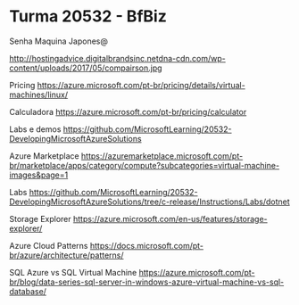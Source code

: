 # Turma 20532 - BfBiz

Senha Maquina Japones@

http://hostingadvice.digitalbrandsinc.netdna-cdn.com/wp-content/uploads/2017/05/compairson.jpg

Pricing
https://azure.microsoft.com/pt-br/pricing/details/virtual-machines/linux/

Calculadora
https://azure.microsoft.com/pt-br/pricing/calculator

Labs e demos
https://github.com/MicrosoftLearning/20532-DevelopingMicrosoftAzureSolutions


Azure Marketplace
https://azuremarketplace.microsoft.com/pt-br/marketplace/apps/category/compute?subcategories=virtual-machine-images&page=1


Labs
https://github.com/MicrosoftLearning/20532-DevelopingMicrosoftAzureSolutions/tree/c-release/Instructions/Labs/dotnet

Storage Explorer
https://azure.microsoft.com/en-us/features/storage-explorer/

Azure Cloud Patterns
https://docs.microsoft.com/pt-br/azure/architecture/patterns/

SQL Azure vs SQL Virtual Machine
https://azure.microsoft.com/pt-br/blog/data-series-sql-server-in-windows-azure-virtual-machine-vs-sql-database/
